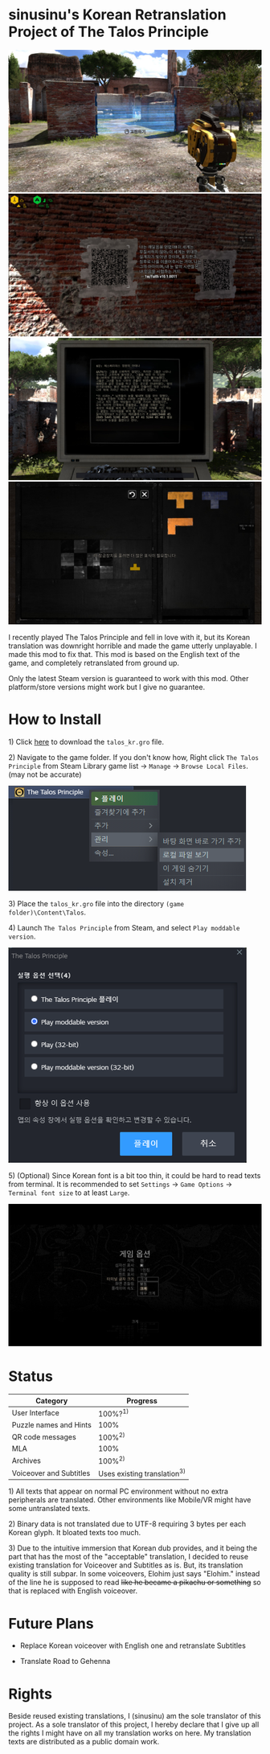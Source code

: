 # sinusinu's Korean Retranslation Project of The Talos Principle

![Screenshot](images/1.jpg)
![Screenshot](images/2.jpg)
![Screenshot](images/3.jpg)
![Screenshot](images/4.jpg)

I recently played The Talos Principle and fell in love with it, but its Korean translation was downright horrible and made the game utterly unplayable. I made this mod to fix that. This mod is based on the English text of the game, and completely retranslated from ground up.

Only the latest Steam version is guaranteed to work with this mod. Other platform/store versions might work but I give no guarantee.

# How to Install

1\) Click [here](https://github.com/sinusinu/TalosRetranslationKR/releases) to download the `talos_kr.gro` file.

2\) Navigate to the game folder. If you don't know how, Right click `The Talos Principle` from Steam Library game list → `Manage` → `Browse Local Files`. (may not be accurate)

![Browse local files](images/localfiles.png)

3\) Place the `talos_kr.gro` file into the directory `(game folder)\Content\Talos`.

4\) Launch `The Talos Principle` from Steam, and select `Play moddable version`.

![Play moddable version](images/launch.png)

5\) (Optional) Since Korean font is a bit too thin, it could be hard to read texts from terminal. It is recommended to set `Settings` → `Game Options` → `Terminal font size` to at least `Large`.

![Terminal font size](images/terminal.jpg)

# Status

| Category | Progress |
| --- | --- |
| User Interface | 100%?<sup>1)</sup> |
| Puzzle names and Hints | 100% |
| QR code messages | 100%<sup>2)</sup> |
| MLA | 100% | 
| Archives | 100%<sup>2)</sup> |
| Voiceover and Subtitles | Uses existing translation<sup>3)</sup> |

1\) All texts that appear on normal PC environment without no extra peripherals are translated. Other environments like Mobile/VR might have some untranslated texts.

2\) Binary data is not translated due to UTF-8 requiring 3 bytes per each Korean glyph. It bloated texts too much.

3\) Due to the intuitive immersion that Korean dub provides, and it being the part that has the most of the "acceptable" translation, I decided to reuse existing translation for Voiceover and Subtitles as is. But, its translation quality is still subpar. In some voiceovers, Elohim just says "Elohim." instead of the line he is supposed to read <s>like he became a pikachu or something</s> so that is replaced with English voiceover.

# Future Plans

- Replace Korean voiceover with English one and retranslate Subtitles

- Translate Road to Gehenna

# Rights

Beside reused existing translations, I (sinusinu) am the sole translator of this project. As a sole translator of this project, I hereby declare that I give up all the rights I might have on all my translation works on here. My translation texts are distributed as a public domain work.
